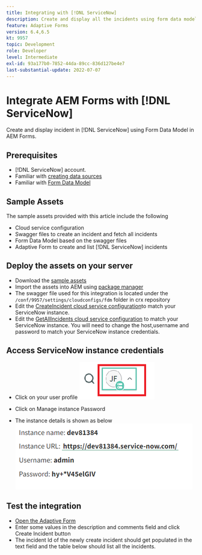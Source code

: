```yaml
---
title: Integrating with [!DNL ServiceNow]
description: Create and display all the incidents using form data model.
feature: Adaptive Forms
version: 6.4,6.5
kt: 9957
topic: Development
role: Developer
level: Intermediate
exl-id: 93a177b0-7852-44da-89cc-836d127be4e7
last-substantial-update: 2022-07-07
---
```

# Integrate AEM Forms with [!DNL ServiceNow]

Create and display incident in [!DNL ServiceNow] using Form Data Model in AEM Forms.

## Prerequisites

* [!DNL ServiceNow] account.
* Familiar with [creating data sources](https://experienceleague.adobe.com/docs/experience-manager-learn/forms/ic-web-channel-tutorial/parttwo.html)
* Familiar with [Form Data Model](https://experienceleague.adobe.com/docs/experience-manager-65/forms/form-data-model/create-form-data-models.html)

## Sample Assets

The sample assets provided with this article include the following

* Cloud service configuration
* Swagger files to create an incident and fetch all   incidents
* Form Data Model based on the swagger files
* Adaptive Form to create and list [!DNL ServiceNow] incidents

## Deploy the assets on your server

* Download the [sample assets](assets/service-now.zip)
* Import the assets into AEM using [package manager](http://localhost:4502/crx/packmgr/index.jsp)
* The swagger file used for this integration is located under the ```/conf/9957/settings/cloudconfigs/fdm``` folder in crx repository
* Edit the [CreateIncident cloud service configuration](http://localhost:4502/mnt/overlay/fd/fdm/gui/components/admin/fdmcloudservice/properties.html?item=%2Fconf%2F9957%2Fsettings%2Fcloudconfigs%2Ffdm%2Fcreateincident)to match your ServiceNow instance.
* Edit the [GetAllIncidents cloud service configuration](http://localhost:4502/mnt/overlay/fd/fdm/gui/components/admin/fdmcloudservice/properties.html?item=%2Fconf%2F9957%2Fsettings%2Fcloudconfigs%2Ffdm%2Fgetallincidents) to match your ServiceNow instance. You will need to change the host,username and password to match your ServiceNow instance credentials.

## Access ServiceNow instance credentials

* Click on your user profile
 ![click on user profile](assets/snow-1.png)
 
* Click on Manage instance Password
* The instance details is shown as below
![instance details](assets/snow-3.png)

## Test the integration

* [Open the Adaptive Form](http://localhost:4502/content/dam/formsanddocuments/create-incident-in-service-now/jcr:content?wcmmode=disabled)
* Enter some values in the description and comments field and click Create Incident button
* The incident Id of the newly create incident should get populated in the text field and the table below should list all the incidents.
